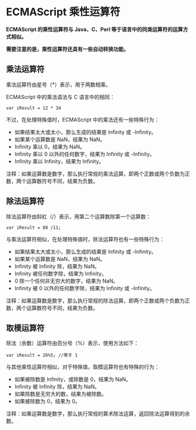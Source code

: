 
# ECMAScript 乘性运算符




**ECMAScript 的乘性运算符与 Java、C、Perl 等于语言中的同类运算符的运算方式相似。**

**需要注意的是，乘性运算符还具有一些自动转换功能。**

## 乘法运算符

乘法运算符由星号（*）表示，用于两数相乘。

ECMAScript 中的乘法语法与 C 语言中的相同：

```
var iResult = 12 * 34
```

不过，在处理特殊值时，ECMAScript 中的乘法还有一些特殊行为：

*   如果结果太大或太小，那么生成的结果是 Infinity 或 -Infinity。
*   如果某个运算数是 NaN，结果为 NaN。
*   Infinity 乘以 0，结果为 NaN。
*   Infinity 乘以 0 以外的任何数字，结果为 Infinity 或 -Infinity。
*   Infinity 乘以 Infinity，结果为 Infinity。

注释：如果运算数是数字，那么执行常规的乘法运算，即两个正数或两个负数为正数，两个运算数符号不同，结果为负数。

## 除法运算符

除法运算符由斜杠（/）表示，用第二个运算数除第一个运算数：

```
var iResult = 88 /11;

```

与乘法运算符相似，在处理特殊值时，除法运算符也有一些特殊行为：

*   如果结果太大或太小，那么生成的结果是 Infinity 或 -Infinity。
*   如果某个运算数是 NaN，结果为 NaN。
*   Infinity 被 Infinity 除，结果为 NaN。
*   Infinity 被任何数字除，结果为 Infinity。
*   0 除一个任何非无穷大的数字，结果为 NaN。
*   Infinity 被 0 以外的任何数字除，结果为 Infinity 或 -Infinity。

注释：如果运算数是数字，那么执行常规的除法运算，即两个正数或两个负数为正数，两个运算数符号不同，结果为负数。

## 取模运算符

除法（余数）运算符由百分号（%）表示，使用方法如下：

```
var iResult = 26%5; //等于 1
```

与其他乘性运算符相似，对于特殊值，取模运算符也有特殊的行为：

*   如果被除数是 Infinity，或除数是 0，结果为 NaN。
*   Infinity 被 Infinity 除，结果为 NaN。
*   如果除数是无穷大的数，结果为被除数。
*   如果被除数为 0，结果为 0。

注释：如果运算数是数字，那么执行常规的算术除法运算，返回除法运算得到的余数。




